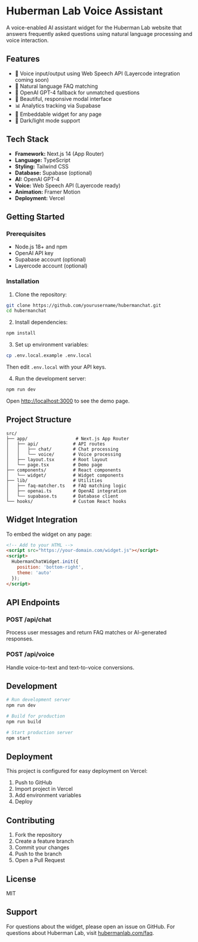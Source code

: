 # Huberman Lab Voice Assistant

A voice-enabled AI assistant widget for the Huberman Lab website that answers frequently asked questions using natural language processing and voice interaction.

## Features

- 🎤 Voice input/output using Web Speech API (Layercode integration coming soon)
- 💬 Natural language FAQ matching
- 🤖 OpenAI GPT-4 fallback for unmatched questions
- 🎨 Beautiful, responsive modal interface
- 📊 Analytics tracking via Supabase
- 🔌 Embeddable widget for any page
- 🌙 Dark/light mode support

## Tech Stack

- **Framework:** Next.js 14 (App Router)
- **Language:** TypeScript
- **Styling:** Tailwind CSS
- **Database:** Supabase (optional)
- **AI:** OpenAI GPT-4
- **Voice:** Web Speech API (Layercode ready)
- **Animation:** Framer Motion
- **Deployment:** Vercel

## Getting Started

### Prerequisites

- Node.js 18+ and npm
- OpenAI API key
- Supabase account (optional)
- Layercode account (optional)

### Installation

1. Clone the repository:
```bash
git clone https://github.com/yourusername/hubermanchat.git
cd hubermanchat
```

2. Install dependencies:
```bash
npm install
```

3. Set up environment variables:
```bash
cp .env.local.example .env.local
```

Then edit `.env.local` with your API keys.

4. Run the development server:
```bash
npm run dev
```

Open [http://localhost:3000](http://localhost:3000) to see the demo page.

## Project Structure

```
src/
├── app/                  # Next.js App Router
│   ├── api/             # API routes
│   │   ├── chat/        # Chat processing
│   │   └── voice/       # Voice processing
│   ├── layout.tsx       # Root layout
│   └── page.tsx         # Demo page
├── components/          # React components
│   └── widget/          # Widget components
├── lib/                 # Utilities
│   ├── faq-matcher.ts   # FAQ matching logic
│   ├── openai.ts        # OpenAI integration
│   └── supabase.ts      # Database client
└── hooks/               # Custom React hooks
```

## Widget Integration

To embed the widget on any page:

```html
<!-- Add to your HTML -->
<script src="https://your-domain.com/widget.js"></script>
<script>
  HubermanChatWidget.init({
    position: 'bottom-right',
    theme: 'auto'
  });
</script>
```

## API Endpoints

### POST /api/chat
Process user messages and return FAQ matches or AI-generated responses.

### POST /api/voice
Handle voice-to-text and text-to-voice conversions.

## Development

```bash
# Run development server
npm run dev

# Build for production
npm run build

# Start production server
npm start
```

## Deployment

This project is configured for easy deployment on Vercel:

1. Push to GitHub
2. Import project in Vercel
3. Add environment variables
4. Deploy

## Contributing

1. Fork the repository
2. Create a feature branch
3. Commit your changes
4. Push to the branch
5. Open a Pull Request

## License

MIT

## Support

For questions about the widget, please open an issue on GitHub.
For questions about Huberman Lab, visit [hubermanlab.com/faq](https://www.hubermanlab.com/faq).